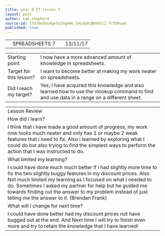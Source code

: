 ```yaml
---
title: year 9 IT lesson 7
layout: post
author: sam.shepherd
source-id: 17dJ5mDUs9ge7o1hqnWe_lHLdq9LBBY0lCI-7rS50uw4
published: true
---
```

<table>
  <tr>
    <td></td>
    <td>SPREADSHEETS 7</td>
    <td></td>
    <td>13/11/17</td>
  </tr>
</table>


<table>
  <tr>
    <td>Starting point:</td>
    <td>I now have a more advanced amount of knowledge in spreadsheets. </td>
  </tr>
  <tr>
    <td>Target for this lesson?</td>
    <td>I want to become better at making my work neater on spreadsheets.</td>
  </tr>
  <tr>
    <td>Did I reach my target?</td>
    <td>Yes, I have acquired this knowledge and also learned how to use the vlookup command to find and use data in a range on a different sheet.</td>
  </tr>
</table>


<table>
  <tr>
    <td>Lesson Review</td>
  </tr>
  <tr>
    <td>How did I learn?</td>
  </tr>
  <tr>
    <td>I think that i have made a good amount of progress, my work now looks much neater and only has 1 or maybe 2 weak features that i need to fix. Also i learned by exploring what I could do but also trying to find the simplest ways to perform the action that I was instructed to do.
</td>
  </tr>
  <tr>
    <td>What limited my learning?</td>
  </tr>
  <tr>
    <td>I could have done much much better if i had slightly more time to fix the two slightly buggy features in my discount prices. Also Not much limited my learning as I focused on what I needed to do. Sometimes I asked my partner for help but he guided me towards finding out the answer to my problem instead of just telling me the answer to it. (Brendan Frank)</td>
  </tr>
  <tr>
    <td>What will I change for next time?</td>
  </tr>
  <tr>
    <td>I could have done better had my discount prices not have bugged out at the end. And Next time I will try to finish even more and try to retain the knowledge that I have learned!</td>
  </tr>
</table>


